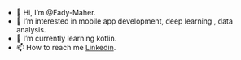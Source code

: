 - 👋 Hi, I’m @Fady-Maher.
- 👀 I’m interested in mobile app development, deep learning , data analysis.
- 🌱 I’m currently learning kotlin.
- 📫 How to reach me [Linkedin](https://www.linkedin.com/in/fady-maher-689a54202/).

<!---
Fady-Maher/Fady-Maher is a ✨ special ✨ repository because its `README.md` (this file) appears on your GitHub profile.
You can click the Preview link to take a look at your changes.
--->
